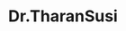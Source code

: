 ---
layout: doctor
profilePic : https://firebasestorage.googleapis.com/v0/b/dr-appointment-booking-app.appspot.com/o/ForPrac360%2Flogo.jpeg?alt=media&token=2a711c2b-50d4-4a92-aedf-f873c8e05df3&_gl=1*k9avfj*_ga*MTM3OTExNTkyMi4xNjk4MjIxMjY4*_ga_CW55HF8NVT*MTY5ODUwMzYzNC4xMy4xLjE2OTg1MDM2NTcuMzcuMC4w
title: Dr.TharanSusi
specialties: Ophthalmology,Cardiologists,Orthopedics,Surgeon,General physician
description: Test
yearsOfExp: 2
location: Adyar
contact: 7448533599
hospitalName: SUSI Tharan MUL Hospital
avl_days: MNM
_id: 667019be68fd92397090b74e
---